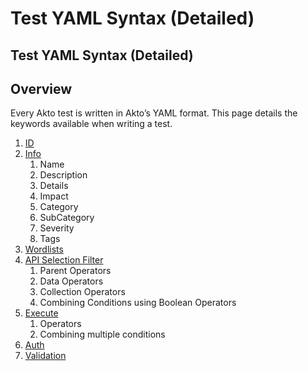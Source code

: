 # Test YAML Syntax (Detailed)

## Test YAML Syntax (Detailed)

## Overview

Every Akto test is written in Akto’s YAML format. This page details the keywords available when writing a test.

1. [ID](id.md)
2. [Info](info.md)
   1. Name
   2. Description
   3. Details
   4. Impact
   5. Category
   6. SubCategory
   7. Severity
   8. Tags
3. [Wordlists](wordlists.md)
4. [API Selection Filter](api-selection-filters.md)
   1. Parent Operators
   2. Data Operators
   3. Collection Operators
   4. Combining Conditions using Boolean Operators
5. [Execute](execute.md)
   1. Operators
   2. Combining multiple conditions
6. [Auth](auth.md)
7. [Validation](validation.md)
